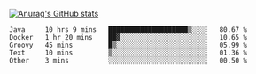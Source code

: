 [![Anurag's GitHub stats](https://github-readme-stats.vercel.app/api?username=sebasphere&count_private=true&theme=tokyonight)](https://github.com/anuraghazra/github-readme-stats)

<!--START_SECTION:waka-->
```text
Java     10 hrs 9 mins   ████████████████████▒░░░░   80.67 % 
Docker   1 hr 20 mins    ██▓░░░░░░░░░░░░░░░░░░░░░░   10.65 % 
Groovy   45 mins         █▒░░░░░░░░░░░░░░░░░░░░░░░   05.99 % 
Text     10 mins         ▒░░░░░░░░░░░░░░░░░░░░░░░░   01.36 % 
Other    3 mins          ░░░░░░░░░░░░░░░░░░░░░░░░░   00.50 % 
```
<!--END_SECTION:waka-->

